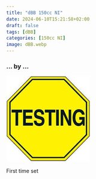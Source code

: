 ```yaml
---
title: "dBB 150cc NI"
date: 2024-06-10T15:21:58+02:00
draft: false
tags: [dBB]
categories: [150cc NI]
image: dBB.webp
---
```

### ... by ...
![Nothing there](testing.jpg)

First time set